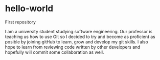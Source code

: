 # hello-world
First repository

I am a university student studying software engineering. Our professor is teaching us how to use Git so I decided to try and become as proficient as posible by joining gitHub to learn, grow and develop my git skills. I also hope to learn from reviewing code written by other developers and hopefully will commit some collaboration as well.
